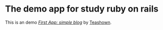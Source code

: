 # The demo app for study ruby on rails

This is an demo [*First App: simple blog*](http://railstutorial.org/)
by [Teashown](https://github.com/teashown).